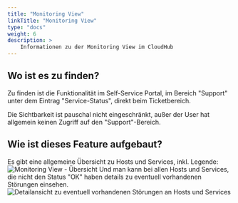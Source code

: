```yaml
---
title: "Monitoring View"
linkTitle: "Monitoring View"
type: "docs"
weight: 6
description: >
    Informationen zu der Monitoring View im CloudHub
---
```


## Wo ist es zu finden?

Zu finden ist die Funktionalität im Self-Service Portal, im Bereich "Support" unter dem Eintrag "Service-Status", direkt beim Ticketbereich.

Die Sichtbarkeit ist pauschal nicht eingeschränkt, außer der User hat allgemein keinen Zugriff auf den "Support"-Bereich.

## Wie ist dieses Feature aufgebaut?

Es gibt eine allgemeine Übersicht zu Hosts und Services, inkl. Legende:
![Monitoring View - Übersicht](../img/monitoring-view/overview.png)
Und man kann bei allen Hosts und Services, die nicht den Status "OK" haben details zu eventuell vorhandenen Störungen einsehen.
![Detailansicht zu eventuell vorhandenen Störungen an Hosts und Services](../img/monitoring-view/detailed-view.png)
